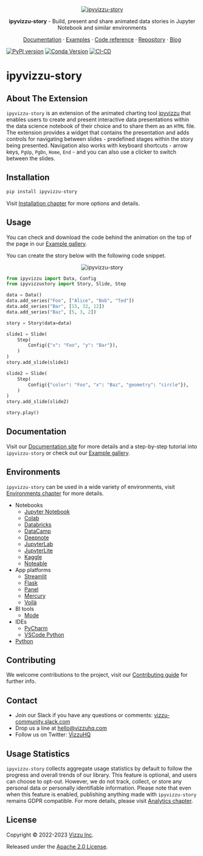 <p align="center">
  <a href="https://ipyvizzu-story.vizzuhq.com/0.11/">
    <img src="https://ipyvizzu-story.vizzuhq.com/0.11/assets/ipyvizzu-story.gif" alt="ipyvizzu-story" />
  </a>
  <p align="center"><b>ipyvizzu-story</b> - Build, present and share animated data stories in Jupyter Notebook and similar environments</p>
  <p align="center">
    <a href="https://ipyvizzu-story.vizzuhq.com/0.11/">Documentation</a>
    · <a href="https://ipyvizzu-story.vizzuhq.com/0.11/examples/">Examples</a>
    · <a href="https://ipyvizzu-story.vizzuhq.com/0.11/reference/ipyvizzustory/">Code reference</a>
    · <a href="https://github.com/vizzuhq/ipyvizzu-story">Repository</a>
    · <a href="https://blog.vizzuhq.com">Blog</a>
  </p>
</p>

[![PyPI version](https://badge.fury.io/py/ipyvizzu-story.svg)](https://badge.fury.io/py/ipyvizzu-story)
[![Conda Version](https://img.shields.io/conda/vn/conda-forge/ipyvizzu-story.svg)](https://anaconda.org/conda-forge/ipyvizzu-story)
[![CI-CD](https://github.com/vizzuhq/ipyvizzu-story/actions/workflows/cicd.yml/badge.svg?branch=main)](https://github.com/vizzuhq/ipyvizzu-story/actions/workflows/cicd.yml)

# ipyvizzu-story

## About The Extension

`ipyvizzu-story` is an extension of the animated charting tool
[ipyvizzu](https://github.com/vizzuhq/ipyvizzu) that enables users to create and
present interactive data presentations within the data science notebook of their
choice and to share them as an `HTML` file. The extension provides a widget that
contains the presentation and adds controls for navigating between slides -
predefined stages within the story being presented. Navigation also works with
keyboard shortcuts - arrow keys, `PgUp`, `PgDn`, `Home`, `End` - and you can
also use a clicker to switch between the slides.

## Installation

```sh
pip install ipyvizzu-story
```

Visit
[Installation chapter](https://ipyvizzu-story.vizzuhq.com/0.11/installation)
for more options and details.

## Usage

You can check and download the code behind the animation on the top of the page
in our
[Example gallery](https://ipyvizzu-story.vizzuhq.com/0.11/examples/usbudget/).

You can create the story below with the following code snippet.

<p align="center">
  <img src="https://ipyvizzu-story.vizzuhq.com/0.11/assets/readme-example.gif" alt="ipyvizzu-story" />
</p>

```python
from ipyvizzu import Data, Config
from ipyvizzustory import Story, Slide, Step

data = Data()
data.add_series("Foo", ["Alice", "Bob", "Ted"])
data.add_series("Bar", [15, 32, 12])
data.add_series("Baz", [5, 3, 2])

story = Story(data=data)

slide1 = Slide(
    Step(
        Config({"x": "Foo", "y": "Bar"}),
    )
)
story.add_slide(slide1)

slide2 = Slide(
    Step(
        Config({"color": "Foo", "x": "Baz", "geometry": "circle"}),
    )
)
story.add_slide(slide2)

story.play()
```

## Documentation

Visit our [Documentation site](https://ipyvizzu-story.vizzuhq.com/0.11/) for
more details and a step-by-step tutorial into `ipyvizzu-story` or check out our
[Example gallery](https://ipyvizzu-story.vizzuhq.com/0.11/examples/).

## Environments

`ipyvizzu-story` can be used in a wide variety of environments, visit
[Environments chapter](https://ipyvizzu-story.vizzuhq.com/0.11/environments/)
for more details.

- Notebooks
  - [Jupyter Notebook](https://ipyvizzu-story.vizzuhq.com/0.11/environments/notebook/jupyternotebook/)
  - [Colab](https://ipyvizzu-story.vizzuhq.com/0.11/environments/notebook/colab/)
  - [Databricks](https://ipyvizzu-story.vizzuhq.com/0.11/environments/notebook/databricks/)
  - [DataCamp](https://ipyvizzu-story.vizzuhq.com/0.11/environments/notebook/datacamp/)
  - [Deepnote](https://ipyvizzu-story.vizzuhq.com/0.11/environments/notebook/deepnote/)
  - [JupyterLab](https://ipyvizzu-story.vizzuhq.com/0.11/environments/notebook/jupyterlab/)
  - [JupyterLite](https://ipyvizzu-story.vizzuhq.com/0.11/environments/notebook/jupyterlite/)
  - [Kaggle](https://ipyvizzu-story.vizzuhq.com/0.11/environments/notebook/kaggle/)
  - [Noteable](https://ipyvizzu-story.vizzuhq.com/0.11/environments/notebook/noteable/)
- App platforms
  - [Streamlit](https://ipyvizzu-story.vizzuhq.com/0.11/environments/platform/streamlit/)
  - [Flask](https://ipyvizzu-story.vizzuhq.com/0.11/environments/platform/flask/)
  - [Panel](https://ipyvizzu-story.vizzuhq.com/0.11/environments/platform/panel/)
  - [Mercury](https://ipyvizzu-story.vizzuhq.com/0.11/environments/platform/mercury/)
  - [Voilà](https://ipyvizzu-story.vizzuhq.com/0.11/environments/platform/voila/)
- BI tools
  - [Mode](https://ipyvizzu-story.vizzuhq.com/0.11/environments/bi/mode/)
- IDEs
  - [PyCharm](https://ipyvizzu-story.vizzuhq.com/0.11/environments/ide/pycharm/)
  - [VSCode Python](https://ipyvizzu-story.vizzuhq.com/0.11/environments/ide/vscode/)
- [Python](https://ipyvizzu-story.vizzuhq.com/0.11/environments/python/)

## Contributing

We welcome contributions to the project, visit our
[Contributing guide](https://ipyvizzu-story.vizzuhq.com/0.11/CONTRIBUTING) for
further info.

## Contact

- Join our Slack if you have any questions or comments:
  [vizzu-community.slack.com](https://join.slack.com/t/vizzu-community/shared_invite/zt-w2nqhq44-2CCWL4o7qn2Ns1EFSf9kEg)
- Drop us a line at hello@vizzuhq.com
- Follow us on Twitter: [VizzuHQ](https://twitter.com/VizzuHQ)

## Usage Statistics

`ipyvizzu-story` collects aggregate usage statistics by default to follow the
progress and overall trends of our library. This feature is optional, and users
can choose to opt-out. However, we do not track, collect, or store any personal
data or personally identifiable information. Please note that even when this
feature is enabled, publishing anything made with `ipyvizzu-story` remains GDPR
compatible. For more details, please visit
[Analytics chapter](https://ipyvizzu-story.vizzuhq.com/0.11/tutorial/initialization/#analytics).

## License

Copyright © 2022-2023 [Vizzu Inc](https://vizzuhq.com).

Released under the
[Apache 2.0 License](https://ipyvizzu-story.vizzuhq.com/0.11/LICENSE).
